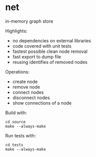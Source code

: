 # net
in-memory graph store

Highlights:
* no dependencies on external libraries
* code covered with unit tests
* fastest possible clean node removal
* fast export to dump file
* reusing identifies of removed nodes

Operations:
* create node
* remove node
* connect nodes
* disconnect nodes
* show connections of a node

Build with:

    cd source
    make --always-make

Run tests with:

    cd tests
    make --always-make

